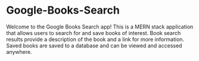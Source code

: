 # Google-Books-Search

Welcome to the Google Books Search app! This is a MERN stack application that allows users to search for and save books of interest. Book search results provide a description of the book and a link for more information. Saved books are saved to a database and can be viewed and accessed anywhere.

